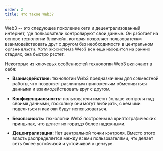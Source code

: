 ```yaml
---
order: 2
title: Что такое Web3?
---
```


Web3 -- это следующее поколение сети и децентрализованный интернет, где пользователи контролируют свои данные. Он работает на основе технологии блокчейн, которая позволяет пользователям взаимодействовать друг с другом без необходимости в центральном органе власти. Хотя экосистема Web3 все еще находится на ранних стадиях, она быстро растет.

Некоторые из ключевых особенностей технологии Web3 включают в себя:

-  **Взаимодействие:** технологии Web3 предназначены для совместной работы, что позволяет различным приложениям обмениваться данными и взаимодействовать друг с другом.

-  **Конфиденциальность:** пользователи имеют больше контроля над своими данными, поскольку они могут выбирать, с кем ими поделиться и как они будут использоваться.

-  **Безопасность:** технологии Web3 построены на криптографических принципах, что делает их гораздо более надежными.

-  **Децентрализация:** Нет центральной точки контроля. Вместо этого власть распределяется между всеми пользователями, что делает сеть более устойчивой и устойчивой к цензуре.